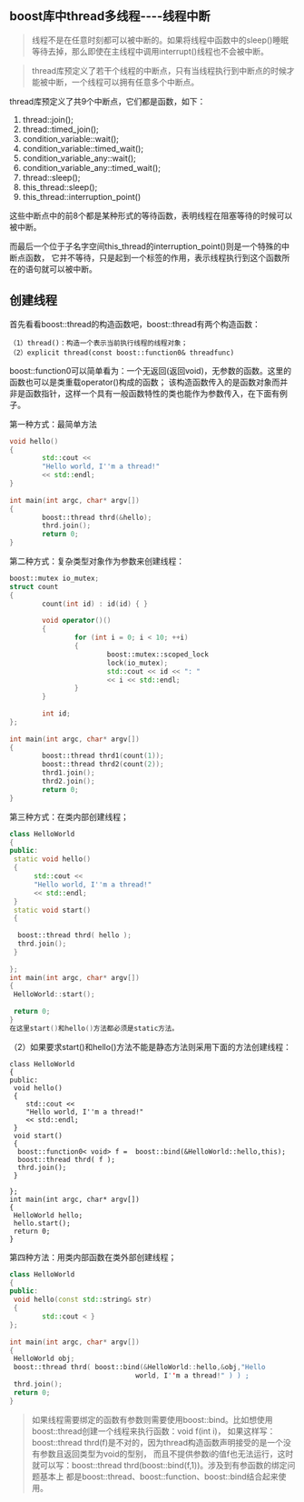 ## boost库中thread多线程----线程中断

>线程不是在任意时刻都可以被中断的。如果将线程中函数中的sleep()睡眠等待去掉，那么即使在主线程中调用interrupt()线程也不会被中断。

> thread库预定义了若干个线程的中断点，只有当线程执行到中断点的时候才能被中断，一个线程可以拥有任意多个中断点。

thread库预定义了共9个中断点，它们都是函数，如下：

1. thread::join();
2. thread::timed_join();
3. condition_variable::wait();
4. condition_variable::timed_wait();
5. condition_variable_any::wait();
6. condition_variable_any::timed_wait();
7. thread::sleep();
8. this_thread::sleep();
9. this_thread::interruption_point()

这些中断点中的前8个都是某种形式的等待函数，表明线程在阻塞等待的时候可以被中断。

而最后一个位于子名字空间this_thread的interruption_point()则是一个特殊的中断点函数，
它并不等待，只是起到一个标签的作用，表示线程执行到这个函数所在的语句就可以被中断。

## 创建线程

首先看看boost::thread的构造函数吧，boost::thread有两个构造函数：

    （1）thread()：构造一个表示当前执行线程的线程对象； 
    （2）explicit thread(const boost::function0& threadfunc)

boost::function0可以简单看为：一个无返回(返回void)，无参数的函数。这里的函数也可以是类重载operator()构成的函数；
该构造函数传入的是函数对象而并非是函数指针，这样一个具有一般函数特性的类也能作为参数传入，在下面有例子。

第一种方式：最简单方法 

```c++
void hello() 
{ 
        std::cout << 
        "Hello world, I''m a thread!" 
        << std::endl; 
} 
  
int main(int argc, char* argv[]) 
{ 
        boost::thread thrd(&hello); 
        thrd.join(); 
        return 0; 
}
```
第二种方式：复杂类型对象作为参数来创建线程：

```c++
boost::mutex io_mutex; 
struct count 
{ 
        count(int id) : id(id) { } 
        
        void operator()() 
        { 
                for (int i = 0; i < 10; ++i) 
                { 
                        boost::mutex::scoped_lock 
                        lock(io_mutex); 
                        std::cout << id << ": " 
                        << i << std::endl; 
                } 
        } 
        
        int id; 
}; 
  
int main(int argc, char* argv[]) 
{ 
        boost::thread thrd1(count(1)); 
        boost::thread thrd2(count(2)); 
        thrd1.join(); 
        thrd2.join(); 
        return 0; 
}

```

第三种方式：在类内部创建线程； 

```c++
class HelloWorld
{
public:
 static void hello()
 {
      std::cout <<
      "Hello world, I''m a thread!"
      << std::endl;
 }
 static void start()
 {
  
  boost::thread thrd( hello );
  thrd.join();
 }
 
}; 
int main(int argc, char* argv[])
{
 HelloWorld::start();
 
 return 0;
} 
在这里start()和hello()方法都必须是static方法。

```
（2）如果要求start()和hello()方法不能是静态方法则采用下面的方法创建线程：

```
class HelloWorld
{
public:
 void hello()
 {
    std::cout <<
    "Hello world, I''m a thread!"
    << std::endl;
 }
 void start()
 {
  boost::function0< void> f =  boost::bind(&HelloWorld::hello,this);
  boost::thread thrd( f );
  thrd.join();
 }
 
}; 
int main(int argc, char* argv[])
{
 HelloWorld hello;
 hello.start();
 return 0;
}
```
第四种方法：用类内部函数在类外部创建线程；

```c++
class HelloWorld
{
public:
 void hello(const std::string& str)
 {
        std::cout < }
}; 
  
int main(int argc, char* argv[])
{ 
 HelloWorld obj;
 boost::thread thrd( boost::bind(&HelloWorld::hello,&obj,"Hello 
                               world, I''m a thread!" ) ) ;
 thrd.join();
 return 0;
}
```

>如果线程需要绑定的函数有参数则需要使用boost::bind。比如想使用 boost::thread创建一个线程来执行函数：void f(int i)，
如果这样写：boost::thread thrd(f)是不对的，因为thread构造函数声明接受的是一个没有参数且返回类型为void的型别，
而且不提供参数i的值f也无法运行，这时就可以写：boost::thread thrd(boost::bind(f,1))。涉及到有参函数的绑定问题基本上
都是boost::thread、boost::function、boost::bind结合起来使用。